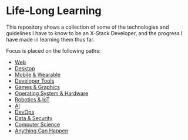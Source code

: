 # Life-Long Learning

This repository shows a collection of some of the technologies and guidelines I have to know to be an X-Stack Developer, and the progress I have made in learning them thus far.

Focus is placed on the following paths:
* [Web](/Web)
* [Desktop](/Desktop)
* [Mobile & Wearable](/Mobile-%26-Wearable)
* [Developer Tools](/Developer-Tools)
* [Games & Graphics](/Games-%26-Graphics)
* [Operating System & Hardware](/Operating-System-%26-Hardware)
* [Robotics & IoT](/Robotics-%26-IoT)
* [AI](/AI)
* [DevOps](/DevOps)
* [Data & Security](/Data-%26-Security)
* [Computer Science](/Computer-Science)
* [Anything Can Happen](/Anything-Can-Happen)
